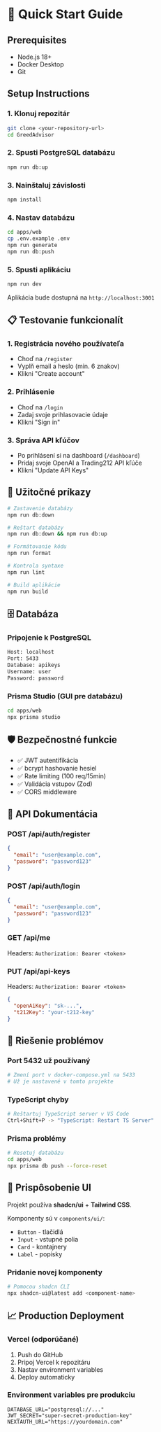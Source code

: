 # 🚀 Quick Start Guide

## Prerequisites

- Node.js 18+ 
- Docker Desktop
- Git

## Setup Instructions

### 1. Klonuj repozitár
```bash
git clone <your-repository-url>
cd GreedAdvisor
```

### 2. Spusti PostgreSQL databázu
```bash
npm run db:up
```

### 3. Nainštaluj závislosti
```bash
npm install
```

### 4. Nastav databázu
```bash
cd apps/web
cp .env.example .env
npm run generate
npm run db:push
```

### 5. Spusti aplikáciu
```bash
npm run dev
```

Aplikácia bude dostupná na `http://localhost:3001`

## 📋 Testovanie funkcionalít

### 1. Registrácia nového používateľa
- Choď na `/register`
- Vyplň email a heslo (min. 6 znakov)
- Klikni "Create account"

### 2. Prihlásenie
- Choď na `/login`
- Zadaj svoje prihlasovacie údaje
- Klikni "Sign in"

### 3. Správa API kľúčov
- Po prihlásení si na dashboard (`/dashboard`)
- Pridaj svoje OpenAI a Trading212 API kľúče
- Klikni "Update API Keys"

## 🔧 Užitočné príkazy

```bash
# Zastavenie databázy
npm run db:down

# Reštart databázy
npm run db:down && npm run db:up

# Formátovanie kódu
npm run format

# Kontrola syntaxe
npm run lint

# Build aplikácie
npm run build
```

## 🗄️ Databáza

### Pripojenie k PostgreSQL
```bash
Host: localhost
Port: 5433
Database: apikeys
Username: user
Password: password
```

### Prisma Studio (GUI pre databázu)
```bash
cd apps/web
npx prisma studio
```

## 🛡️ Bezpečnostné funkcie

- ✅ JWT autentifikácia
- ✅ bcrypt hashovanie hesiel
- ✅ Rate limiting (100 req/15min)
- ✅ Validácia vstupov (Zod)
- ✅ CORS middleware

## 📝 API Dokumentácia

### POST /api/auth/register
```json
{
  "email": "user@example.com",
  "password": "password123"
}
```

### POST /api/auth/login
```json
{
  "email": "user@example.com", 
  "password": "password123"
}
```

### GET /api/me
Headers: `Authorization: Bearer <token>`

### PUT /api/api-keys  
Headers: `Authorization: Bearer <token>`
```json
{
  "openAiKey": "sk-...",
  "t212Key": "your-t212-key"
}
```

## 🚨 Riešenie problémov

### Port 5432 už používaný
```bash
# Zmení port v docker-compose.yml na 5433
# Už je nastavené v tomto projekte
```

### TypeScript chyby
```bash
# Reštartuj TypeScript server v VS Code
Ctrl+Shift+P -> "TypeScript: Restart TS Server"
```

### Prisma problémy
```bash
# Resetuj databázu
cd apps/web
npx prisma db push --force-reset
```

## 🎨 Prispôsobenie UI

Projekt používa **shadcn/ui** + **Tailwind CSS**. 

Komponenty sú v `components/ui/`:
- `Button` - tlačidlá
- `Input` - vstupné polia  
- `Card` - kontajnery
- `Label` - popisky

### Pridanie novej komponenty
```bash
# Pomocou shadcn CLI
npx shadcn-ui@latest add <component-name>
```

## 📈 Production Deployment

### Vercel (odporúčané)
1. Push do GitHub
2. Pripoj Vercel k repozitáru
3. Nastav environment variables
4. Deploy automaticky

### Environment variables pre produkciu
```env
DATABASE_URL="postgresql://..."
JWT_SECRET="super-secret-production-key"
NEXTAUTH_URL="https://yourdomain.com"
```

